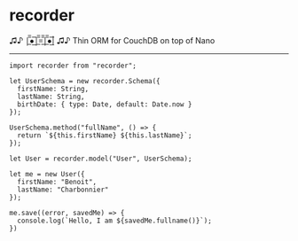 # recorder

♫♪ |̲̅̅●̲̅̅|̲̅̅=̲̅̅|̲̅̅●̲̅̅| ♫♪ Thin ORM for CouchDB on top of Nano

---

    import recorder from "recorder";

    let UserSchema = new recorder.Schema({
      firstName: String,
      lastName: String,
      birthDate: { type: Date, default: Date.now }
    });

    UserSchema.method("fullName", () => {
      return `${this.firstName} ${this.lastName}`;
    });

    let User = recorder.model("User", UserSchema);

    let me = new User({
      firstName: "Benoit",
      lastName: "Charbonnier"
    });

    me.save((error, savedMe) => {
      console.log(`Hello, I am ${savedMe.fullname()}`);
    })
